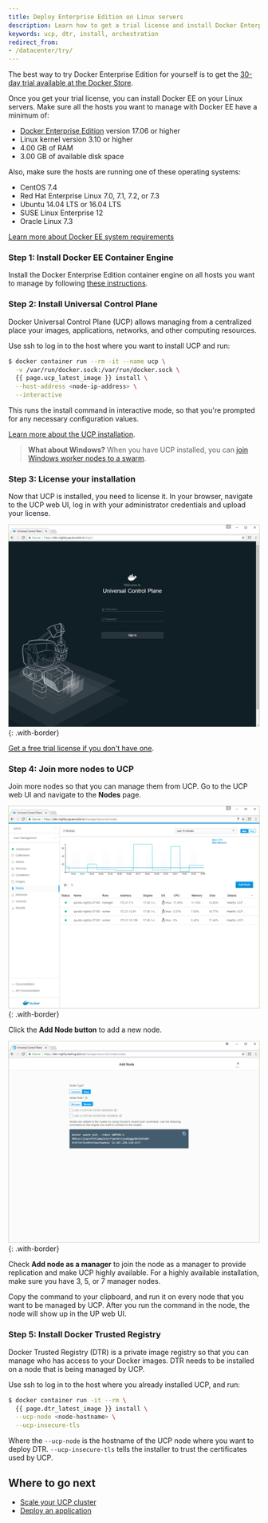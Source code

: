```yaml
---
title: Deploy Enterprise Edition on Linux servers
description: Learn how to get a trial license and install Docker Enterprise Edition.
keywords: ucp, dtr, install, orchestration
redirect_from:
- /datacenter/try/
---
```


The best way to try Docker Enterprise Edition for yourself is to get the [30-day
trial available at the Docker Store](https://store.docker.com/search?offering=enterprise&type=edition).

Once you get your trial license, you can install Docker EE on your
Linux servers. Make sure all the hosts you want to manage with Docker
EE have a minimum of:

* [Docker Enterprise Edition](/engine/installation/index.md) version 17.06 or higher
* Linux kernel version 3.10 or higher
* 4.00 GB of RAM
* 3.00 GB of available disk space

Also, make sure the hosts are running one of these operating systems:

* CentOS 7.4
* Red Hat Enterprise Linux 7.0, 7.1, 7.2, or 7.3
* Ubuntu 14.04 LTS or 16.04 LTS
* SUSE Linux Enterprise 12
* Oracle Linux 7.3

[Learn more about Docker EE system requirements](../ucp/2.2/guides/admin/install/system-requirements.md)

### Step 1: Install Docker EE Container Engine

Install the Docker Enterprise Edition container engine on all hosts you want
to manage by following [these instructions](/engine/installation/index.md).

### Step 2: Install Universal Control Plane

Docker Universal Control Plane (UCP) allows managing from a centralized place
your images, applications, networks, and other computing resources.

Use ssh to log in to the host where you want to install UCP and run:

```bash
$ docker container run --rm -it --name ucp \
  -v /var/run/docker.sock:/var/run/docker.sock \
  {{ page.ucp_latest_image }} install \
  --host-address <node-ip-address> \
  --interactive
```

This runs the install command in interactive mode, so that you're prompted
for any necessary configuration values.

[Learn more about the UCP installation](../ucp/2.2/guides/admin/install/index.md).

>**What about Windows?** When you have UCP installed, you can
[join Windows worker nodes to a swarm](/datacenter/ucp/2.2/guides/admin/configure/join-windows-worker-nodes/).

### Step 3: License your installation

Now that UCP is installed, you need to license it. In your browser, navigate
to the UCP web UI, log in with your administrator credentials and upload your
license.

![](../images/try-ddc-1.png){: .with-border}

[Get a free trial license if you don't have one](https://store.docker.com/editions/enterprise/docker-ee-trial).

### Step 4: Join more nodes to UCP

Join more nodes so that you can manage them from UCP.
Go to the UCP web UI and navigate to the **Nodes** page.

![](../images/try-ddc-2.png){: .with-border}

Click the **Add Node button** to add a new node.

![](../images/try-ddc-3.png){: .with-border}


Check **Add node as a manager** to join the node as a manager
to provide replication and make UCP highly available. For a highly available
installation, make sure you have 3, 5, or 7 manager nodes.

Copy the command to your clipboard, and run it on every node that you want
to be managed by UCP. After you run the command in the node, the node
will show up in the UP web UI.

### Step 5: Install Docker Trusted Registry

Docker Trusted Registry (DTR) is a private image registry so that you can
manage who has access to your Docker images. DTR needs to be installed on
a node that is being managed by UCP.

Use ssh to log in to the host where you already installed UCP, and run:

```bash
$ docker container run -it --rm \
  {{ page.dtr_latest_image }} install \
  --ucp-node <node-hostname> \
  --ucp-insecure-tls
```

Where the `--ucp-node` is the hostname of the UCP node where you want to deploy
DTR. `--ucp-insecure-tls` tells the installer to trust the certificates used
by UCP.

## Where to go next

* [Scale your UCP cluster](../ucp/2.2/guides/admin/configure/scale-your-cluster.md)
* [Deploy an application](../ucp/2.2/guides/user/services/index.md)
